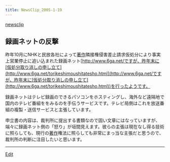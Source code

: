 ```yaml
---
title: NewsClip_2005-1-19
---
```



[newsclip](/newsclip)


## 録画ネットの反撃

昨年10月にNHKと民放各社によって[著作](/著作)隣接権侵害差止請求仮処分により事実上営業停止に追い込まれた録画ネット[http://www.6ga.net/ですが、昨年末に[仮処分取り消しの申し立て](http://www.6ga.net/torikeshimoushitatesho.html](http://www.6ga.net/ですが、昨年末に[仮処分取り消しの申し立て](http://www.6ga.net/torikeshimoushitatesho.html))を行ったようです。



録画ネットはテレビ録画のできるパソコンをホスティングし、海外など遠隔地で国内のテレビ番組ををみるのを手伝うサービスです。テレビ局側はこれを放送番組の複製・送信サービスと主張しています。



申立書の内容は、裁判所に提出する書類なので固い文章にはなっていますが、端々に録画ネット側の「怒り」が垣間見えます。彼らの主張は現在なし得る技術に照らしても、現行の[著作](/著作)権法に照らしても非常にまっ当な主張だと思うので、裁判所の判断に注目したいと思います。





----

[Edit](https://github.com/vitroid/vitroid.github.io/edit/master/MD/NewsClip_2005-1-19.md)

